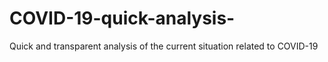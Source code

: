 # COVID-19-quick-analysis-
Quick and transparent analysis of the current situation related to COVID-19
